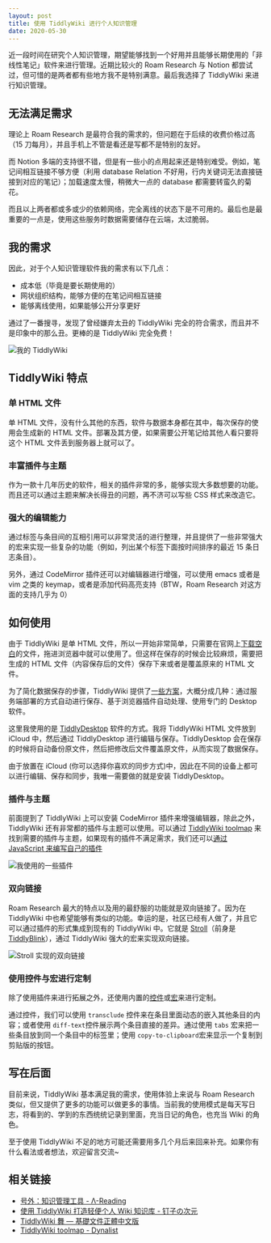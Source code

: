```yaml
---
layout: post
title: 使用 TiddlyWiki 进行个人知识管理
date: 2020-05-30
---
```


近一段时间在研究个人知识管理，期望能够找到一个好用并且能够长期使用的「非线性笔记」软件来进行管理。近期比较火的 Roam Research 与 Notion 都尝试过，但可惜的是两者都有些地方我不是特别满意。最后我选择了 TiddlyWiki 来进行知识管理。

## 无法满足需求

理论上 Roam Research 是最符合我的需求的，但问题在于后续的收费价格过高（15 刀每月），并且手机上不管是看还是写都不是特别的友好。

而 Notion 多端的支持很不错，但是有一些小的点用起来还是特别难受。例如，笔记间相互链接不够方便（利用 database Relation 不好用，行内关键词无法直接链接到对应的笔记）；加载速度太慢，稍微大一点的 database 都需要转蛮久的菊花。

而且以上两者都或多或少的依赖网络，完全离线的状态下是不可用的。最后也是最重要的一点是，使用这些服务时数据需要储存在云端，太过脆弱。

## 我的需求

因此，对于个人知识管理软件我的需求有以下几点：

- 成本低（毕竟是要长期使用的）
- 网状组织结构，能够方便的在笔记间相互链接
- 能够离线使用，如果能够公开分享更好

通过了一番搜寻，发现了曾经嫌弃太丑的 TiddlyWiki 完全的符合需求，而且并不是印象中的那么丑。更棒的是 TiddlyWiki 完全免费！

![我的 TiddlyWiki](https://ahonn-me.oss-cn-beijing.aliyuncs.com/images/LMq7hQ.png)

## TiddlyWiki 特点

### 单 HTML 文件

单 HTML 文件，没有什么其他的东西，软件与数据本身都在其中，每次保存的使用会生成新的 HTML 文件。部署及其方便，如果需要公开笔记给其他人看只要将这个 HTML 文件丢到服务器上就可以了。

### 丰富插件与主题

作为一款十几年历史的软件，相关的插件非常的多，能够实现大多数想要的功能。而且还可以通过主题来解决长得丑的问题，再不济可以写些 CSS 样式来改造它。

### 强大的编辑能力

通过标签与条目间的互相引用可以非常灵活的进行整理，并且提供了一些非常强大的宏来实现一些复杂的功能（例如，列出某个标签下面按时间排序的最近 15 条日志条目）。

另外，通过 CodeMirror 插件还可以对编辑器进行增强，可以使用 emacs 或者是 vim 之类的 keymap，或者是添加代码高亮支持（BTW，Roam Research 对这方面的支持几乎为 0）

## 如何使用

由于 TiddlyWiki 是单 HTML 文件，所以一开始非常简单，只需要在官网上[下载空白](https://tiddlywiki.com/#GettingStarted)的文件，拖进浏览器中就可以使用了。但这样在保存的时候会比较麻烦，需要把生成的 HTML 文件（内容保存后的文件）保存下来或者是覆盖原来的 HTML 文件。

为了简化数据保存的步骤，TiddlyWiki 提供了[一些方案](https://tiddlywiki.com/#GettingStarted)，大概分成几种：通过服务端部署的方式自动进行保存、基于浏览器插件自动处理、使用专门的 Desktop 软件。

这里我使用的是 [TiddlyDesktop](https://tiddlywiki.com/#TiddlyDesktop) 软件的方式。我将 TiddlyWiki HTML 文件放到 iCloud 中，然后通过 TiddlyDesktop 进行编辑与保存。TiddlyDesktop 会在保存的时候将自动备份原文件，然后把修改后文件覆盖原文件，从而实现了数据保存。

由于放置在 iCloud (你可以选择你喜欢的同步方式)中，因此在不同的设备上都可以进行编辑、保存和同步，我唯一需要做的就是安装 TiddlyDesktop。

### 插件与主题

前面提到了 TiddlyWiki 上可以安装 CodeMirror 插件来增强编辑器，除此之外，TiddlyWiki 还有非常都的插件与主题可以使用。可以通过 [TiddlyWiki toolmap](https://dynalist.io/d/zUP-nIWu2FFoXH-oM7L7d9DM) 来找到需要的插件与主题，如果现有的插件不满足需求，我们还可以[通过 JavaScript 来编写自己的插件](http://tw5-zh.tiddlyspot.com/#Using%20ES2016%20for%20Writing%20Plugins)

![我使用的一些插件](https://ahonn-me.oss-cn-beijing.aliyuncs.com/images/18YKJx.png)

### 双向链接

Roam Research 最大的特点以及用的最舒服的功能就是双向链接了。因为在 TiddlyWiki 中也希望能够有类似的功能。幸运的是，社区已经有人做了，并且它可以通过插件的形式集成到现有的 TiddlyWiki 中。它就是 [Stroll](https://giffmex.org/stroll/stroll.html#Welcome%20to%20Stroll)（前身是 [TiddlyBlink](https://giffmex.org/gifts/tiddlyblink.html)），通过 TiddlyWiki 强大的宏来实现双向链接。

![Stroll 实现的双向链接](https://ahonn-me.oss-cn-beijing.aliyuncs.com/images/LdZ347.png)

### 使用控件与宏进行定制

除了使用插件来进行拓展之外，还使用内置的[控件](http://tw5-zh.tiddlyspot.com/#Widgets)或[宏](http://tw5-zh.tiddlyspot.com/#Core%20Macros)来进行定制。

通过控件，我们可以使用 `transclude` 控件来在条目里面动态的嵌入其他条目的内容；或者使用 `diff-text`控件展示两个条目直接的差异。通过使用 `tabs` 宏来把一些条目放到同一个条目中的标签里；使用 `copy-to-clipboard`宏来显示一个复制到剪贴版的按钮。

## 写在后面

目前来说，TiddlyWiki 基本满足我的需求，使用体验上来说与 Roam Research 类似，但又提供了更多的功能可以做更多的事情。当前我的使用模式是每天写日志，将看到的、学到的东西统统记录到里面，充当日记的角色，也充当 Wiki 的角色。

至于使用 TiddlyWiki 不足的地方可能还需要用多几个月后来回来补充。如果你有什么看法或者想法，欢迎留言交流\~

## 相关链接

- [号外：知识管理工具 - Λ-Reading](https://rizime.substack.com/p/d28)
- [使用 TiddlyWiki 打造轻便个人 Wiki 知识库 - 钉子の次元](http://blog.dimpurr.com/tiddly-wiki/)
- [TiddlyWiki 舞 — 基礎文件正體中文版](http://tw5-zh.tiddlyspot.com/)
- [TiddlyWiki toolmap - Dynalist](https://dynalist.io/d/zUP-nIWu2FFoXH-oM7L7d9DM)
